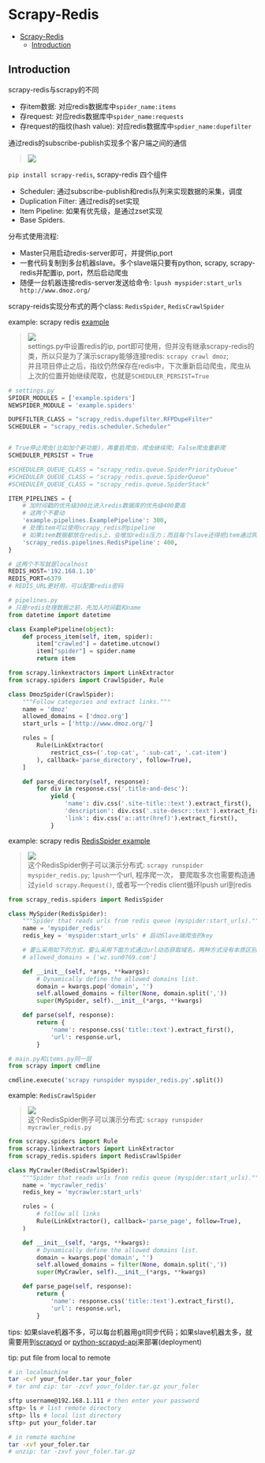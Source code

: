 # Scrapy-Redis

- [Scrapy-Redis](#scrapy-redis)
  - [Introduction](#introduction)

## Introduction

scrapy-redis与scrapy的不同
- 存item数据: 对应redis数据库中`spider_name:items`
- 存request: 对应redis数据库中`spider_name:requests`
- 存request的指纹(hash value): 对应redis数据库中`spdier_name:dupefilter`

通过redis的subscribe-publish实现多个客户端之间的通信
> ![](res/scrapy_redis_architecture_01.jpg)

`pip install scrapy-redis`, scrapy-redis 四个组件
- Scheduler: 通过subscribe-publish和redis队列来实现数据的采集，调度
- Duplication Filter: 通过redis的set实现
- Item Pipeline: 如果有优先级，是通过zset实现
- Base Spiders.

分布式使用流程:
- Master只用启动redis-server即可，并提供ip,port
- 一套代码复制到多台机器slave。多个slave端只要有python, scrapy, scrapy-redis并配置ip, port，然后启动爬虫
- 随便一台机器连接redis-server发送给命令: `lpush myspider:start_urls http://www.dmoz.org/`

scrapy-reids实现分布式的两个class: `RedisSpider`, `RedisCrawlSpider`

example: scrapy redis [example](https://github.com/rmax/scrapy-redis/blob/master/example-project/example/spiders/dmoz.py)
> ![](res/scrapy-redis01.png)  
> settings.py中设置redis的ip, port即可使用，但并没有继承scrapy-redis的类，所以只是为了演示scrapy能够连接redis: `scrapy crawl dmoz`;  
> 并且项目停止之后，指纹仍然保存在redis中，下次重新启动爬虫，爬虫从上次的位置开始继续爬取，也就是`SCHEDULER_PERSIST=True`

```py
# settings.py
SPIDER_MODULES = ['example.spiders']
NEWSPIDER_MODULE = 'example.spiders'

DUPEFILTER_CLASS = "scrapy_redis.dupefilter.RFPDupeFilter"
SCHEDULER = "scrapy_redis.scheduler.Scheduler"


# True停止爬虫(比如加个新功能)，再重启爬虫，爬虫继续爬; False爬虫重新爬
SCHEDULER_PERSIST = True

#SCHEDULER_QUEUE_CLASS = "scrapy_redis.queue.SpiderPriorityQueue"
#SCHEDULER_QUEUE_CLASS = "scrapy_redis.queue.SpiderQueue"
#SCHEDULER_QUEUE_CLASS = "scrapy_redis.queue.SpiderStack"

ITEM_PIPELINES = {
    # 加时间戳的优先级300比进入redis数据库的优先级400要高
    # 这两个不要动
    'example.pipelines.ExamplePipeline': 300,
    # 处理item可以使用scrapy_redis的pipeline
    # 如果item数据都放在redis上，会增加redis压力；而且每个slave还得把item通过网络传递给redis, 会降低效率；所以一般slave机器分别保存自己的item到本地的mongodb上，所以一般注释掉下面这行
    'scrapy_redis.pipelines.RedisPipeline': 400,
}

# 这两个不写就是localhost
REDIS_HOST='192.168.1.10'
REDIS_PORT=6379
# REDIS_URL更好用，可以配置redis密码
```

```py
# pipelines.py
# 只是redis处理数据之前，先加入时间戳和name
from datetime import datetime

class ExamplePipeline(object):
    def process_item(self, item, spider):
        item["crawled"] = datetime.utcnow()
        item["spider"] = spider.name
        return item
```

```py
from scrapy.linkextractors import LinkExtractor
from scrapy.spiders import CrawlSpider, Rule

class DmozSpider(CrawlSpider):
    """Follow categories and extract links."""
    name = 'dmoz'
    allowed_domains = ['dmoz.org']
    start_urls = ['http://www.dmoz.org/']

    rules = [
        Rule(LinkExtractor(
            restrict_css=('.top-cat', '.sub-cat', '.cat-item')
        ), callback='parse_directory', follow=True),
    ]

    def parse_directory(self, response):
        for div in response.css('.title-and-desc'):
            yield {
                'name': div.css('.site-title::text').extract_first(),
                'description': div.css('.site-descr::text').extract_first().strip(),
                'link': div.css('a::attr(href)').extract_first(),
            }
```

example: scrapy redis [RedisSpider example](https://github.com/rmax/scrapy-redis/blob/master/example-project/example/spiders/myspider_redis.py)
> ![](res/scrapy-redis02.png)  
> 这个RedisSpider例子可以演示分布式: `scrapy runspider myspider_redis.py`; `lpush`一个url, 程序爬一次， 要爬取多次也需要构造通过`yield scrapy.Request()`, 或者写一个redis client循环lpush url到redis

```py
from scrapy_redis.spiders import RedisSpider

class MySpider(RedisSpider):
    """Spider that reads urls from redis queue (myspider:start_urls)."""
    name = 'myspider_redis'
    redis_key = 'myspider:start_urls' # 启动Slave端爬虫的key

    # 要么采用如下的方式，要么采用下面方式通过url动态获取域名，两种方式没有本质区别
    # allowed_domains = ['wz.sun0769.com']

    def __init__(self, *args, **kwargs):
        # Dynamically define the allowed domains list.
        domain = kwargs.pop('domain', '')
        self.allowed_domains = filter(None, domain.split(','))
        super(MySpider, self).__init__(*args, **kwargs)

    def parse(self, response):
        return {
            'name': response.css('title::text').extract_first(),
            'url': response.url,
        }
```

```py
# main.py和items.py同一层
from scrapy import cmdline

cmdline.execute('scrapy runspider myspider_redis.py'.split())
```

example: `RedisCrawlSpider`
> ![](res/scrapy-redis03.png)  
> 这个RedisSpider例子可以演示分布式: `scrapy runspider mycrawler_redis.py`

```py
from scrapy.spiders import Rule
from scrapy.linkextractors import LinkExtractor
from scrapy_redis.spiders import RedisCrawlSpider

class MyCrawler(RedisCrawlSpider):
    """Spider that reads urls from redis queue (myspider:start_urls)."""
    name = 'mycrawler_redis'
    redis_key = 'mycrawler:start_urls'

    rules = (
        # follow all links
        Rule(LinkExtractor(), callback='parse_page', follow=True),
    )

    def __init__(self, *args, **kwargs):
        # Dynamically define the allowed domains list.
        domain = kwargs.pop('domain', '')
        self.allowed_domains = filter(None, domain.split(','))
        super(MyCrawler, self).__init__(*args, **kwargs)

    def parse_page(self, response):
        return {
            'name': response.css('title::text').extract_first(),
            'url': response.url,
        }
```

tips: 如果slave机器不多，可以每台机器用git同步代码；如果slave机器太多，就需要用到[scrapyd](https://scrapyd.readthedocs.io/en/latest/) or [python-scrapyd-api](https://python-scrapyd-api.readthedocs.io/en/latest/)来部署(deployment)

tip: put file from local to remote

```bash
# in localmachine
tar -cvf your_folder.tar your_foler
# tar and zip: tar -zcvf your_folder.tar.gz your_foler

sftp username@192.168.1.111 # then enter your password
sftp> ls # list remote directory
sftp> lls # local list directory
sftp> put your_folder.tar

# in remote machine
tar -xvf your_foler.tar
# unzip: tar -zxvf your_foler.tar.gz
```

